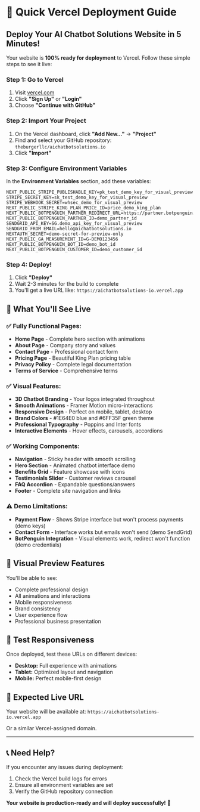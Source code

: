 # 🚀 Quick Vercel Deployment Guide

## Deploy Your AI Chatbot Solutions Website in 5 Minutes!

Your website is **100% ready for deployment** to Vercel. Follow these simple steps to see it live:

### Step 1: Go to Vercel
1. Visit [vercel.com](https://vercel.com)
2. Click **"Sign Up"** or **"Login"**
3. Choose **"Continue with GitHub"**

### Step 2: Import Your Project
1. On the Vercel dashboard, click **"Add New..."** → **"Project"**
2. Find and select your GitHub repository: `theburgerllc/aichatbotsolutions.io`
3. Click **"Import"**

### Step 3: Configure Environment Variables
In the **Environment Variables** section, add these variables:

```env
NEXT_PUBLIC_STRIPE_PUBLISHABLE_KEY=pk_test_demo_key_for_visual_preview
STRIPE_SECRET_KEY=sk_test_demo_key_for_visual_preview
STRIPE_WEBHOOK_SECRET=whsec_demo_for_visual_preview
NEXT_PUBLIC_STRIPE_KING_PLAN_PRICE_ID=price_demo_king_plan
NEXT_PUBLIC_BOTPENGUIN_PARTNER_REDIRECT_URL=https://partner.botpenguin.com/reseller/sign_up
NEXT_PUBLIC_BOTPENGUIN_PARTNER_ID=demo_partner_id
SENDGRID_API_KEY=SG.demo_api_key_for_visual_preview
SENDGRID_FROM_EMAIL=hello@aichatbotsolutions.io
NEXTAUTH_SECRET=demo-secret-for-preview-only
NEXT_PUBLIC_GA_MEASUREMENT_ID=G-DEMO123456
NEXT_PUBLIC_BOTPENGUIN_BOT_ID=demo_bot_id
NEXT_PUBLIC_BOTPENGUIN_CUSTOMER_ID=demo_customer_id
```

### Step 4: Deploy!
1. Click **"Deploy"**
2. Wait 2-3 minutes for the build to complete
3. You'll get a live URL like: `https://aichatbotsolutions-io.vercel.app`

## 🎯 What You'll See Live

### ✅ **Fully Functional Pages:**
- **Home Page** - Complete hero section with animations
- **About Page** - Company story and values
- **Contact Page** - Professional contact form
- **Pricing Page** - Beautiful King Plan pricing table
- **Privacy Policy** - Complete legal documentation
- **Terms of Service** - Comprehensive terms

### ✅ **Visual Features:**
- **3D Chatbot Branding** - Your logos integrated throughout
- **Smooth Animations** - Framer Motion micro-interactions
- **Responsive Design** - Perfect on mobile, tablet, desktop
- **Brand Colors** - #1E64E0 blue and #6FF35F green theme
- **Professional Typography** - Poppins and Inter fonts
- **Interactive Elements** - Hover effects, carousels, accordions

### ✅ **Working Components:**
- **Navigation** - Sticky header with smooth scrolling
- **Hero Section** - Animated chatbot interface demo
- **Benefits Grid** - Feature showcase with icons
- **Testimonials Slider** - Customer reviews carousel
- **FAQ Accordion** - Expandable questions/answers
- **Footer** - Complete site navigation and links

### ⚠️ **Demo Limitations:**
- **Payment Flow** - Shows Stripe interface but won't process payments (demo keys)
- **Contact Form** - Interface works but emails won't send (demo SendGrid)
- **BotPenguin Integration** - Visual elements work, redirect won't function (demo credentials)

## 🎨 Visual Preview Features

You'll be able to see:
- Complete professional design
- All animations and interactions
- Mobile responsiveness
- Brand consistency
- User experience flow
- Professional business presentation

## 📱 Test Responsiveness

Once deployed, test these URLs on different devices:
- **Desktop:** Full experience with animations
- **Tablet:** Optimized layout and navigation
- **Mobile:** Perfect mobile-first design

## 🔗 Expected Live URL

Your website will be available at:
`https://aichatbotsolutions-io.vercel.app`

Or a similar Vercel-assigned domain.

---

## 📞 Need Help?

If you encounter any issues during deployment:
1. Check the Vercel build logs for errors
2. Ensure all environment variables are set
3. Verify the GitHub repository connection

**Your website is production-ready and will deploy successfully!** 🎉